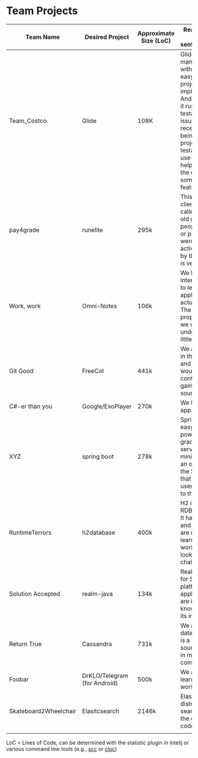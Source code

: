 # Team Projects


| Team Name         | Desired Project  | Approximate Size (LoC) | Reason for choosing in a couple of sentences/paragraphs                                                                                                                                                                                              |
| ----------------- | ---------------- | ---------------------- | ---------------------------------------------------------------------------------------------------------------------------------------------------------------------------------------------------------------------------------------------------- |
|Team_Costco        |Glide         |108K                    |Glide is a media management system with a simple and easy-to-use UI. This project can be implemented using Android Studio, making it runnable and testable. The PR and issue submissions are recent and are actively being maintained. The project has multiple testable demos and use-cases, which will help us comprehend the engineering behind some of its key features.
| pay4grade         | runelite         | 295k                   | This is a third party client for a mmo game called runescape, an old game that most people have heard of or played when they were young. It is being actively developed on by the community, and is very well maintained.                            |
| Work, work        | Omni-Notes       | 106k                   | We believe it's interesting and useful to learn about an application we could actually use everyday. The project has a proper code size and we would like to understand how those little features work.                                              |
| Git Good          | FreeCol          | 441k                   | We are very interested in the gaming industry and thought that it would be interesting to contribute to a strategy game that is open-source.                                                                                               		   |
| C#-er than you    | Google/ExoPlayer | 270k                   | We have interest in this app.                                                                                                                                                                                                                        |
| XYZ               | spring boot      | 278k                   | Spring Boot makes it easy to create Spring-powered, production-grade applications and services with absolute minimum fuss. It takes an opinionated view of the Spring platform so that new and existing users can quickly get to the bits they need. |
| RuntimeTerrors    | h2database       | 400k                   | H2 is an embeddable RDBMS written in Java. It has both Embedded and server modes. We are really interested to learn how databases work and this project looks quite challenging.                                                                                                                                                                                      |
| Solution Accepted | realm-java       | 134k                   | Realm is a replacement for SQLite on Android platform. Before we apply it to our app, we are interested in knowing details about its implementation.                                                                                                 |
| Return True       | Cassandra        | 731k                   | We are interested in databases. Cassandra is a well-known open source database used in many big companies.                                                                                                                                           |
| Foobar            | DrKLO/Telegram (for Android)  | 500k      |  We are interested to learn how messenger works.                                                                                                                                                                                                     |
| Skateboard2Wheelchair | Elasitcsearch | 2146k | Elasticsearch is a distributed RESTful search engine built for the cloud. Reading it's code interested us. |
|                   |                  |                        |                                                                                                                                                                                                                                                      |



LoC = Lines of Code, can be determined with the statistic plugin in intelij or various command line tools (e.g., [scc](https://github.com/boyter/scc) or [cloc](https://github.com/AlDanial/cloc))
